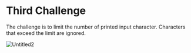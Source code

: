# Third Challenge

The challenge is to limit the number of printed input character. Characters that exceed the limit are ignored.    

![Untitled2](https://user-images.githubusercontent.com/76240694/113793521-0eccb380-977b-11eb-994d-ae96a2d309d0.gif)  


